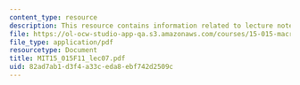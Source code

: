 ```yaml
---
content_type: resource
description: This resource contains information related to lecture notes.
file: https://ol-ocw-studio-app-qa.s3.amazonaws.com/courses/15-015-macro-and-international-economics-fall-2011/82ad7ab1d3f4a33ceda8ebf742d2509c_MIT15_015F11_lec07.pdf
file_type: application/pdf
resourcetype: Document
title: MIT15_015F11_lec07.pdf
uid: 82ad7ab1-d3f4-a33c-eda8-ebf742d2509c
---
```

